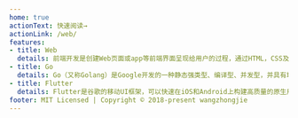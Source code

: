 ```yaml
---
home: true
actionText: 快速阅读→
actionLink: /web/
features:
- title: Web
  details: 前端开发是创建Web页面或app等前端界面呈现给用户的过程，通过HTML，CSS及JavaScript以及衍生出来的各种技术、框架、解决方案，来实现互联网产品的用户界面交互 [1]  。它从网页制作演变而来，名称上有很明显的时代特征。在互联网的演化进程中，网页制作是Web1.0时代的产物，早期网站主要内容都是静态，以图片和文字为主，用户使用网站的行为也以浏览为主。随着互联网技术的发展和HTML5、CSS3的应用，现代网页更加美观，交互效果显著，功能更加强大。
- title: Go
  details: Go（又称Golang）是Google开发的一种静态强类型、编译型、并发型，并具有垃圾回收功能的编程语言。
- title: Flutter
  details: Flutter是谷歌的移动UI框架，可以快速在iOS和Android上构建高质量的原生用户界面。 Flutter可以与现有的代码一起工作。在全世界，Flutter正在被越来越多的开发者和组织使用，并且Flutter是完全免费、开源的。
footer: MIT Licensed | Copyright © 2018-present wangzhongjie
---
```

 <Vssue title="home" />
 